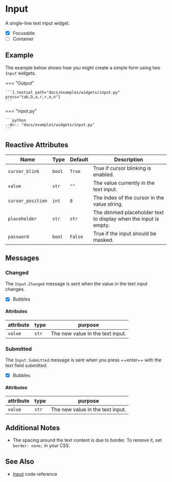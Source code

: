 # Input

A single-line text input widget.

- [x] Focusable
- [ ] Container

## Example

The example below shows how you might create a simple form using two `Input` widgets.

=== "Output"

    ```{.textual path="docs/examples/widgets/input.py" press="tab,D,a,r,r,e,n"}
    ```

=== "input.py"

    ```python
    --8<-- "docs/examples/widgets/input.py"
    ```

## Reactive Attributes

| Name              | Type   | Default | Description                                                     |
| ----------------- | ------ | ------- | --------------------------------------------------------------- |
| `cursor_blink`    | `bool` | `True`  | True if cursor blinking is enabled.                             |
| `value`           | `str`  | `""`    | The value currently in the text input.                          |
| `cursor_position` | `int`  | `0`     | The index of the cursor in the value string.                    |
| `placeholder`     | `str`  | `str`   | The dimmed placeholder text to display when the input is empty. |
| `password`        | `bool` | `False` | True if the input should be masked.                             |

## Messages

### Changed

The `Input.Changed` message is sent when the value in the text input changes.

- [x] Bubbles

#### Attributes

| attribute | type  | purpose                          |
| --------- | ----- | -------------------------------- |
| `value`   | `str` | The new value in the text input. |


### Submitted

The `Input.Submitted` message is sent when you press ++enter++ with the text field submitted.

- [x] Bubbles

#### Attributes

| attribute | type  | purpose                          |
| --------- | ----- | -------------------------------- |
| `value`   | `str` | The new value in the text input. |


## Additional Notes

* The spacing around the text content is due to border. To remove it, set `border: none;` in your CSS.

## See Also

* [Input](../api/input.md) code reference

